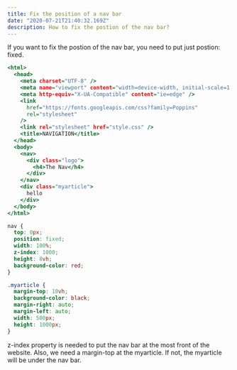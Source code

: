 ```yaml
---
title: Fix the position of a nav bar
date: "2020-07-21T21:40:32.169Z"
description: How to fix the postion of the nav bar?
---
```


If you want to fix the postion of the nav bar, you need to put just postion: fixed.

```html:title=index.html
<html>
  <head>
    <meta charset="UTF-8" />
    <meta name="viewport" content="width=device-width, initial-scale=1.0" />
    <meta http-equiv="X-UA-Compatible" content="ie=edge" />
    <link
      href="https://fonts.googleapis.com/css?family=Poppins"
      rel="stylesheet"
    />
    <link rel="stylesheet" href="style.css" />
    <title>NAVIGATION</title>
  </head>
  <body>
    <nav>
      <div class="logo">
        <h4>The Nav</h4>
      </div>
    </nav>
    <div class="myarticle">
      hello
    </div>
  </body>
</html>
```

```css:title=style.css
nav {
  top: 0px;
  position: fixed;
  width: 100%;
  z-index: 1000;
  height: 8vh;
  background-color: red;
}

.myarticle {
  margin-top: 10vh;
  background-color: black;
  margin-right: auto;
  margin-left: auto;
  width: 500px;
  height: 1000px;
}
```

z-index property is needed to put the nav bar at the most front of the website.
Also, we need a margin-top at the myarticle. If not, the myarticle will be under the nav bar.
